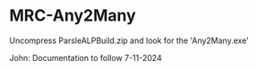 # MRC-Any2Many

Uncompress ParsleALPBuild.zip and look for the 'Any2Many.exe'

John: Documentation to follow 7-11-2024 
